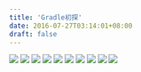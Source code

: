 ```yaml
---
title: 'Gradle初探'
date: 2016-07-27T03:14:01+08:00
draft: false
---
```

<img desc="" src="//fblog.ooopiz.com/images/201607/A05-01.png">

<img desc="" src="//fblog.ooopiz.com/images/201607/A05-02.png">

<img desc="" src="//fblog.ooopiz.com/images/201607/A05-03.png">

<img desc="" src="//fblog.ooopiz.com/images/201607/A05-04.png">

<img desc="" src="//fblog.ooopiz.com/images/201607/A05-05.png">

<img desc="" src="//fblog.ooopiz.com/images/201607/A05-06.png">

<img desc="" src="//fblog.ooopiz.com/images/201607/A05-07.png">

<img desc="" src="//fblog.ooopiz.com/images/201607/A05-08.png">

<img desc="" src="//fblog.ooopiz.com/images/201607/A05-09.png">

<img desc="" src="//fblog.ooopiz.com/images/201607/A05-10.png">
